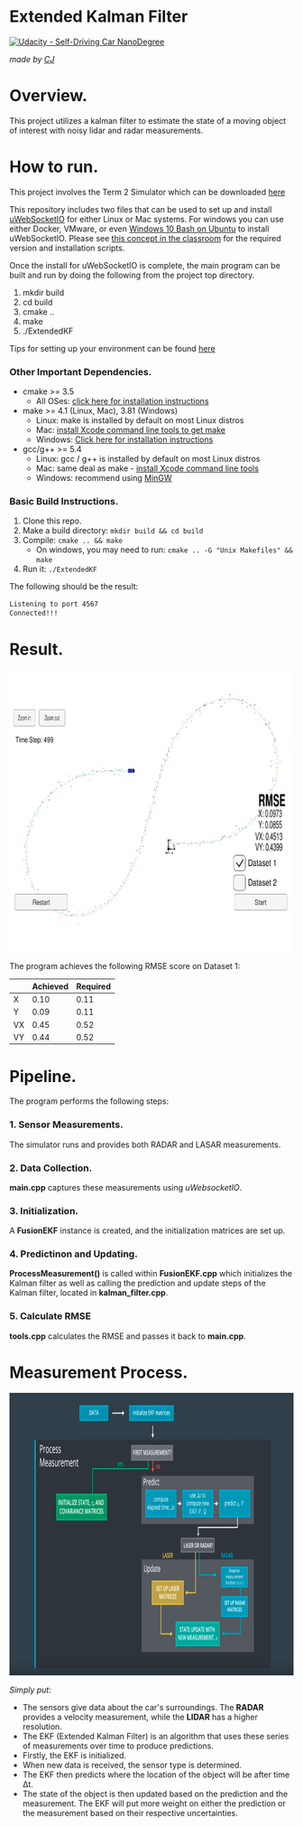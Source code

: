 # Extended Kalman Filter

[![Udacity - Self-Driving Car NanoDegree](https://s3.amazonaws.com/udacity-sdc/github/shield-carnd.svg)](http://www.udacity.com/drive)

*made by [CJ](https://github.com/vssrcj)*

# Overview.

This project utilizes a kalman filter to estimate the state of a moving object of interest with noisy lidar and radar measurements.

# How to run.

This project involves the Term 2 Simulator which can be downloaded [here](https://github.com/udacity/self-driving-car-sim/releases)

This repository includes two files that can be used to set up and install [uWebSocketIO](https://github.com/uWebSockets/uWebSockets) for either Linux or Mac systems. For windows you can use either Docker, VMware, or even [Windows 10 Bash on Ubuntu](https://www.howtogeek.com/249966/how-to-install-and-use-the-linux-bash-shell-on-windows-10/) to install uWebSocketIO. Please see [this concept in the classroom](https://classroom.udacity.com/nanodegrees/nd013/parts/40f38239-66b6-46ec-ae68-03afd8a601c8/modules/0949fca6-b379-42af-a919-ee50aa304e6a/lessons/f758c44c-5e40-4e01-93b5-1a82aa4e044f/concepts/16cf4a78-4fc7-49e1-8621-3450ca938b77) for the required version and installation scripts.

Once the install for uWebSocketIO is complete, the main program can be built and run by doing the following from the project top directory.

1. mkdir build
2. cd build
3. cmake ..
4. make
5. ./ExtendedKF

Tips for setting up your environment can be found [here](https://classroom.udacity.com/nanodegrees/nd013/parts/40f38239-66b6-46ec-ae68-03afd8a601c8/modules/0949fca6-b379-42af-a919-ee50aa304e6a/lessons/f758c44c-5e40-4e01-93b5-1a82aa4e044f/concepts/23d376c7-0195-4276-bdf0-e02f1f3c665d)


### Other Important Dependencies.

* cmake >= 3.5
  * All OSes: [click here for installation instructions](https://cmake.org/install/)
* make >= 4.1 (Linux, Mac), 3.81 (Windows)
  * Linux: make is installed by default on most Linux distros
  * Mac: [install Xcode command line tools to get make](https://developer.apple.com/xcode/features/)
  * Windows: [Click here for installation instructions](http://gnuwin32.sourceforge.net/packages/make.htm)
* gcc/g++ >= 5.4
  * Linux: gcc / g++ is installed by default on most Linux distros
  * Mac: same deal as make - [install Xcode command line tools](https://developer.apple.com/xcode/features/)
  * Windows: recommend using [MinGW](http://www.mingw.org/)

### Basic Build Instructions.

1. Clone this repo.
2. Make a build directory: `mkdir build && cd build`
3. Compile: `cmake .. && make` 
   * On windows, you may need to run: `cmake .. -G "Unix Makefiles" && make`
4. Run it: `./ExtendedKF `

The following should be the result:
```
Listening to port 4567
Connected!!!
```

# Result.

<div>
  <img src="/images/program.png" height="500">
</div>

The program achieves the following RMSE score on Dataset 1:

||Achieved|Required|
|---|---|---|
|X|0.10|0.11|
|Y|0.09|0.11|
|VX|0.45|0.52|
|VY|0.44|0.52|

# Pipeline.

The program performs the following steps:

### 1. Sensor Measurements.
The simulator runs and provides both RADAR and LASAR measurements.

### 2. Data Collection.

**main.cpp** captures these measurements using *uWebsocketIO*.

### 3. Initialization.

A **FusionEKF** instance is created, and the initialization matrices are set up.

### 4. Predictinon and Updating.

**ProcessMeasurement()** is called within **FusionEKF.cpp** which initializes the Kalman filter as well as calling the prediction and update steps of the Kalman filter, located in **kalman_filter.cpp**.

### 5. Calculate RMSE

**tools.cpp** calculates the RMSE and passes it back to **main.cpp**.

# Measurement Process.

<div>
  <img src="/images/flow.png" height="500">
</div>

*Simply put:*

* The sensors give data about the car's surroundings.  The **RADAR** provides a velocity measurement, while the **LIDAR** has a higher resolution.
* The EKF (Extended Kalman Filter) is an algorithm that uses these series of measurements over time to produce predictions.
* Firstly, the EKF is initialized.
* When new data is received, the sensor type is determined.
* The EKF then predicts where the location of the object will be after time Δt.
* The state of the object is then updated based on the prediction and the measurement.  The EKF will put more weight on either the prediction or the measurement based on their respective uncertainties.